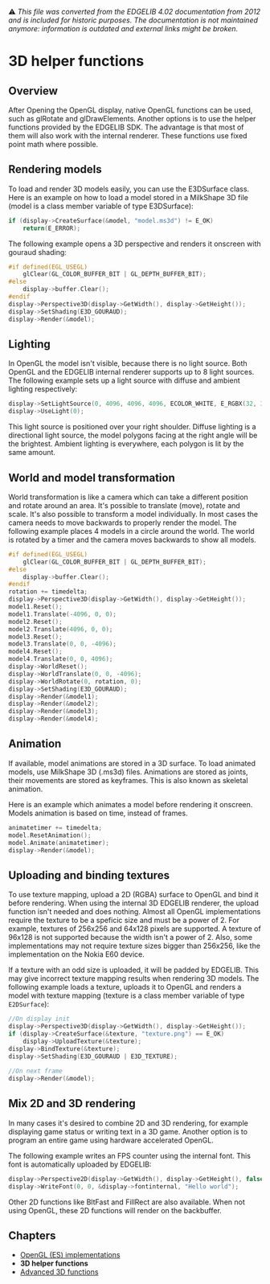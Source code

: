 :warning: _This file was converted from the EDGELIB 4.02 documentation from 2012 and is included for historic purposes. The documentation is not maintained anymore: information is outdated and external links might be broken._

# 3D helper functions

## Overview
After Opening the OpenGL display, native OpenGL functions can be used, such as glRotate and glDrawElements. Another options is to use the helper functions provided by the EDGELIB SDK. The advantage is that most of them will also work with the internal renderer. These functions use fixed point math where possible.

## Rendering models
To load and render 3D models easily, you can use the E3DSurface class. Here is an example on how to load a model stored in a MilkShape 3D file (model is a class member variable of type E3DSurface):

```c++
if (display->CreateSurface(&model, "model.ms3d") != E_OK) 
    return(E_ERROR);
```

The following example opens a 3D perspective and renders it onscreen with gouraud shading:


```c++
#if defined(EGL_USEGL) 
    glClear(GL_COLOR_BUFFER_BIT | GL_DEPTH_BUFFER_BIT); 
#else 
    display->buffer.Clear(); 
#endif 
display->Perspective3D(display->GetWidth(), display->GetHeight()); 
display->SetShading(E3D_GOURAUD); 
display->Render(&model);
```

## Lighting
In OpenGL the model isn't visible, because there is no light source. Both OpenGL and the EDGELIB internal renderer supports up to 8 light sources. The following example sets up a light source with diffuse and ambient lighting respectively:

```c++
display->SetLightSource(0, 4096, 4096, 4096, ECOLOR_WHITE, E_RGBX(32, 32, 32)); 
display->UseLight(0);
```

This light source is positioned over your right shoulder. Diffuse lighting is a directional light source, the model polygons facing at the right angle will be the brightest. Ambient lighting is everywhere, each polygon is lit by the same amount.

## World and model transformation
World transformation is like a camera which can take a different position and rotate around an area. It's possible to translate (move), rotate and scale. It's also possible to transform a model individually. In most cases the camera needs to move backwards to properly render the model. The following example places 4 models in a circle around the world. The world is rotated by a timer and the camera moves backwards to show all models.

```c++
#if defined(EGL_USEGL) 
    glClear(GL_COLOR_BUFFER_BIT | GL_DEPTH_BUFFER_BIT); 
#else 
    display->buffer.Clear(); 
#endif 
rotation += timedelta; 
display->Perspective3D(display->GetWidth(), display->GetHeight()); 
model1.Reset(); 
model1.Translate(-4096, 0, 0); 
model2.Reset(); 
model2.Translate(4096, 0, 0); 
model3.Reset(); 
model3.Translate(0, 0, -4096); 
model4.Reset(); 
model4.Translate(0, 0, 4096); 
display->WorldReset(); 
display->WorldTranslate(0, 0, -4096); 
display->WorldRotate(0, rotation, 0); 
display->SetShading(E3D_GOURAUD); 
display->Render(&model1); 
display->Render(&model2); 
display->Render(&model3); 
display->Render(&model4);
```

## Animation
If available, model animations are stored in a 3D surface. To load animated models, use MilkShape 3D (.ms3d) files. Animations are stored as joints, their movements are stored as keyframes. This is also known as skeletal animation.

Here is an example which animates a model before rendering it onscreen. Models animation is based on time, instead of frames.

```c++
animatetimer += timedelta; 
model.ResetAnimation(); 
model.Animate(animatetimer); 
display->Render(&model);
```

## Uploading and binding textures
To use texture mapping, upload a 2D (RGBA) surface to OpenGL and bind it before rendering. When using the internal 3D EDGELIB renderer, the upload function isn't needed and does nothing. Almost all OpenGL implementations require the texture to be a speficic size and must be a power of 2. For example, textures of 256x256 and 64x128 pixels are supported. A texture of 96x128 is not supported because the width isn't a power of 2. Also, some implementations may not require texture sizes bigger than 256x256, like the implementation on the Nokia E60 device.

If a texture with an odd size is uploaded, it will be padded by EDGELIB. This may give incorrect texture mapping results when rendering 3D models. The following example loads a texture, uploads it to OpenGL and renders a model with texture mapping (texture is a class member variable of type `E2DSurface`):

```c++
//On display init 
display->Perspective3D(display->GetWidth(), display->GetHeight()); 
if (display->CreateSurface(&texture, "texture.png") == E_OK) 
    display->UploadTexture(&texture); 
display->BindTexture(&texture); 
display->SetShading(E3D_GOURAUD | E3D_TEXTURE); 
 
//On next frame 
display->Render(&model);
```

## Mix 2D and 3D rendering
In many cases it's desired to combine 2D and 3D rendering, for example displaying game status or writing text in a 3D game. Another option is to program an entire game using hardware accelerated OpenGL.

The following example writes an FPS counter using the internal font. This font is automatically uploaded by EDGELIB:

```c++
display->Perspective2D(display->GetWidth(), display->GetHeight(), false); 
display->WriteFont(0, 0, &display->fontinternal, "Hello world");
```

Other 2D functions like BltFast and FillRect are also available. When not using OpenGL, these 2D functions will render on the backbuffer.

## Chapters
* [OpenGL (ES) implementations](tutorials_3d_opengl.md)
* **3D helper functions**
* [Advanced 3D functions](tutorials_3d_advanced.md)

